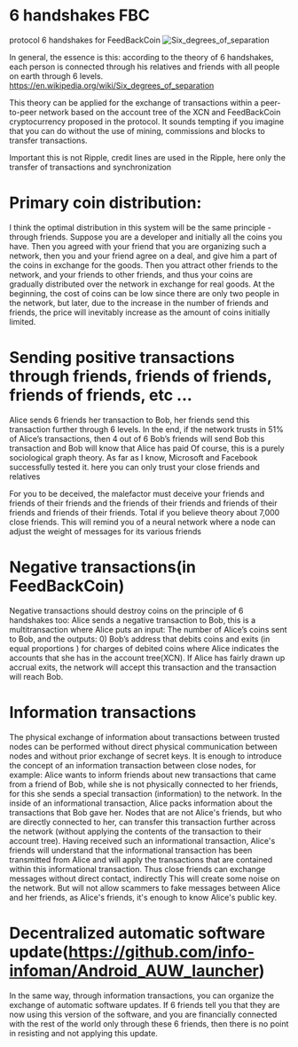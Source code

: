 # 6 handshakes FBC
protocol 6 handshakes for FeedBackCoin
![Six_degrees_of_separation](https://upload.wikimedia.org/wikipedia/commons/9/94/Six_degrees_of_separation.png)

In general, the essence is this: according to the theory of 6 handshakes, each person is connected through his relatives and friends with all people on earth through 6 levels.
https://en.wikipedia.org/wiki/Six_degrees_of_separation

This theory can be applied for the exchange of transactions within a peer-to-peer network based on the account tree of the XCN and FeedBackCoin cryptocurrency proposed in the protocol.
It sounds tempting if you imagine that you can do without the use of mining, commissions and blocks to transfer transactions.

Important this is not Ripple, credit lines are used in the Ripple, here only the transfer of transactions and synchronization

# Primary coin distribution:
I think the optimal distribution in this system will be the same principle - through friends. Suppose you are a developer and initially all the coins you have. Then you agreed with your friend that you are organizing such a network, then you and your friend agree on a deal, and give him a part of the coins in exchange for the goods. Then you attract other friends to the network, and your friends to other friends, and thus your coins are gradually distributed over the network in exchange for real goods. At the beginning, the cost of coins can be low since there are only two people in the network, but later, due to the increase in the number of friends and friends, the price will inevitably increase as the amount of coins initially limited.

# Sending positive transactions through friends, friends of friends, friends of friends, etc ...
Alice sends 6 friends her transaction to Bob, her friends send this transaction further through 6 levels. In the end, if the network trusts in 51% of Alice’s transactions, then 4 out of 6 Bob’s friends will send Bob this transaction and Bob will know that Alice has paid
Of course, this is a purely sociological graph theory. As far as I know, Microsoft and Facebook successfully tested it.
here you can only trust your close friends and relatives

For you to be deceived, the malefactor must deceive your friends and friends of their friends and the friends of their friends and friends of their friends and friends of their friends. Total if you believe  theory  about 7,000 close friends.
This will remind you of a neural network where a node can adjust the weight of messages for its various friends

# Negative transactions(in FeedBackCoin)
Negative transactions should  destroy coins on the principle of 6 handshakes too: Alice sends a negative transaction to Bob, this is a multitransaction where Alice puts an input: The number of Alice’s coins sent to Bob, and the outputs: 0) Bob’s address that debits coins and exits (in equal proportions ) for charges of debited coins where Alice indicates the accounts that she has in the account tree(XCN). If Alice has fairly drawn up accrual exits, the network will accept this transaction and the transaction will reach Bob.

# Information transactions
The physical exchange of information about transactions between trusted nodes can be performed without direct physical communication between nodes and without prior exchange of secret keys. It is enough to introduce the concept of an information transaction between close nodes, for example: Alice wants to inform friends about new transactions that came from a friend of Bob, while she is not physically connected to her friends, for this she sends a special transaction (information) to the network. In the inside of an informational transaction, Alice packs information about the transactions that Bob gave her. Nodes that are not Alice's friends, but who are directly connected to her, can transfer this transaction further across the network (without applying the contents of the transaction to their account tree). Having received such an informational transaction, Alice's friends will understand that the informational transaction has been transmitted from Alice and will apply the transactions that are contained within this informational transaction. Thus close friends can exchange messages without direct contact, indirectly
This will create some noise on the network. But will not allow scammers to fake messages between Alice and her friends, as Alice's friends, it's enough to know Alice's public key.

# Decentralized automatic software update(https://github.com/info-infoman/Android_AUW_launcher)
In the same way, through information transactions, you can organize the exchange of automatic software updates. If 6 friends tell you that they are now using this version of the software, and you are financially connected with the rest of the world only through these 6 friends, then there is no point in resisting and not applying this update.
